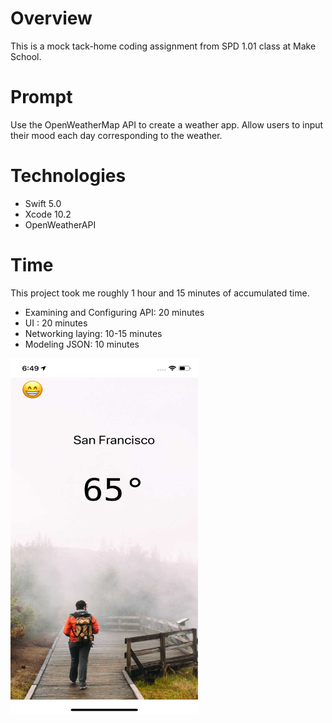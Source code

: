 # Overview
This is a mock tack-home coding assignment from SPD 1.01 class at Make School.

# Prompt
Use the OpenWeatherMap API to create a weather app. Allow users to input their mood each day corresponding to the weather.

# Technologies

* Swift 5.0
* Xcode 10.2
* OpenWeatherAPI

# Time

This project took me roughly 1 hour and 15 minutes of accumulated time.

- Examining and Configuring API: 20 minutes
- UI : 20 minutes
- Networking laying: 10-15 minutes
- Modeling JSON: 10 minutes

<img src="sc.png" width = 300 height = 570></scr>


